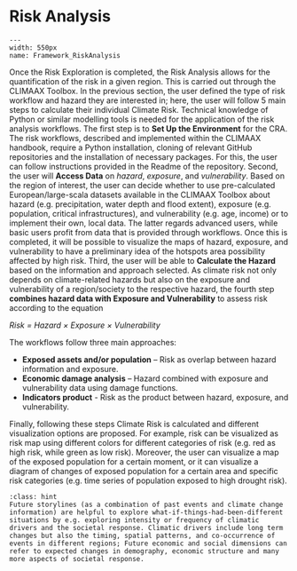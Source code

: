 Risk Analysis
=======================

```{figure} ../../images/framework/il_framework_ToolboxSteps_FigB_Risk_Analysis_ring.png
---
width: 550px
name: Framework_RiskAnalysis
```

Once the Risk Exploration is completed, the Risk Analysis allows for the quantification of the risk in a given region. This is carried out through the CLIMAAX Toolbox. In the previous section, the user defined the type of risk workflow and hazard they are interested in; here, the user will follow 5 main steps to calculate their individual Climate Risk. Technical knowledge of Python or similar modelling tools is needed for the application of the risk analysis workflows.
The first step is to **Set Up the Environment** for the CRA. The risk workflows, described and implemented within the CLIMAAX handbook, require a Python installation, cloning of relevant GitHub repositories and the installation of necessary packages. For this, the user can follow instructions provided in the Readme of the repository.
Second, the user will **Access Data** on *hazard*, *exposure*, and *vulnerability*. Based on the region of interest, the user can decide whether to use pre-calculated European/large-scala datasets available in the CLIMAAX Toolbox about hazard (e.g. precipitation, water depth and flood extent), exposure (e.g. population, critical infrastructures), and vulnerability (e.g. age, income) or to implement their own, local data. The latter regards advanced users, while basic users profit from data that is provided through workflows. Once this is completed, it will be possible to visualize the maps of hazard, exposure, and vulnerability to have a preliminary idea of the hotspots area possibility affected by high risk.
Third, the user will be able to **Calculate the Hazard** based on the information and approach selected. As climate risk not only depends on climate-related hazards but also on the exposure and vulnerability of a region/society to the respective hazard, the fourth step **combines hazard data with Exposure and Vulnerability** to assess risk according to the equation

*Risk = Hazard × Exposure × Vulnerability*

The workflows follow three main approaches:

- **Exposed assets and/or population** – Risk as overlap between hazard information and exposure.
- **Economic damage analysis** – Hazard combined with exposure and vulnerability data using damage functions.
- **Indicators product** - Risk as the product between hazard, exposure, and vulnerability.

Finally, following these steps Climate Risk is calculated and different visualization options are proposed. For example, risk can be visualized as risk map using different colors for different categories of risk (e.g. red as high risk, while green as low risk). Moreover, the user can visualize a map of the exposed population for a certain moment, or it can visualize a diagram of changes of exposed population for a certain area and specific risk categories (e.g. time series of population exposed to high drought risk).

```{admonition} Event-based climate storylines as complementary approach
:class: hint
Future storylines (as a combination of past events and climate change information) are helpful to explore what-if-things-had-been-different situations by e.g. exploring intensity or frequency of climatic drivers and the societal response. Climatic drivers include long term changes but also the timing, spatial patterns, and co-occurrence of events in different regions; Future economic and social dimensions can refer to expected changes in demography, economic structure and many more aspects of societal response.
```
